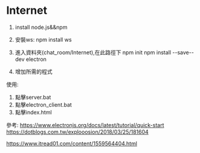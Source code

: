 # Internet
1.	install node.js&&npm
2.	安裝ws:     npm install ws

3.	進入資料夾(chat_room/Internet),在此路徑下
npm init
npm install --save--dev electron

4. 增加所需的程式

使用:
1.	點擊server.bat
2.	點擊electron_client.bat
3.	點擊index.html




參考:
https://www.electronjs.org/docs/latest/tutorial/quick-start
 https://dotblogs.com.tw/explooosion/2018/03/25/181604
 
https://www.itread01.com/content/1559564404.html

